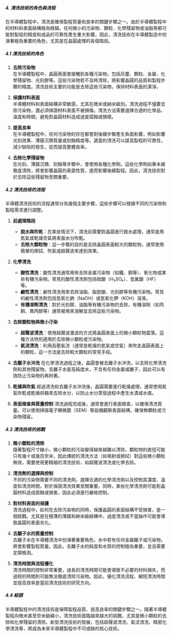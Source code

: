 ##### 4. 清洗技術的角色與流程

在半導體製程中，清洗是確保製程質量和良率的關鍵步驟之一。由於半導體製程中的材料和表面結構極為精細，任何微小的污染物、顆粒、化學殘留物或油脂等都可能對製程的精度和成品的可靠性產生重大影響。因此，清洗技術在半導體製造中扮演著極為重要的角色，尤其是在晶圓處理的各個階段。

##### 4.1 清洗技術的角色

1. **去除污染物**  
   在半導體製程中，晶圓表面會接觸到各種污染物，包括灰塵、顆粒、金屬、化學殘留物、光刻膠等。這些污染物若不及時清除，將影響晶圓的品質和製程步驟的精度。清洗技術主要的功能是去除這些污染物，保持材料表面的潔淨。

2. **保護材料表面**  
   半導體材料和表面結構非常敏感，尤其在微米或納米級別。清洗過程不僅要去除污染物，還必須保證材料表面不被損傷。清洗方法需要選擇合適的化學品、溫度和時間，避免對晶圓材料造成過度腐蝕或損壞。

3. **提高良率**  
   在半導體製程中，任何污染物的存在都會對後續步驟產生負面影響，例如影響光刻效果、薄膜沉積質量或刻蝕精度等。適當的清洗可以提高製程的可靠性，減少缺陷的發生，從而提高整體良率。

4. **去除化學殘留物**  
   在光刻、薄膜沉積、刻蝕等步驟中，會使用各種化學劑。這些化學劑如果未被徹底清除，將會影響晶圓的表面性質，進而影響後續製程。因此，清洗技術對於去除這些殘留物至關重要。

##### 4.2 清洗技術的流程

半導體清洗技術的流程通常分為幾個主要步驟，這些步驟可以根據不同的污染物和製程需求進行調整。

1. **前處理階段**
   - **脫水與吹乾**：在某些情況下，清洗前需要對晶圓進行脫水處理，通常是用氮氣或乾燥空氣將表面水分吹乾。
   - **去除大顆粒物**：這一步驟的目的是去除晶圓表面較大的顆粒物，通常使用簡單的擦拭、吹氣或超聲波來達到效果。

2. **化學清洗**
   - **酸性清洗**：酸性清洗通常用來去除金屬污染物（如鐵、銅等）、氧化物或某些有機污染物。常見的酸性清洗劑包括硫酸（H₂SO₄）、氫氟酸（HF）等。
   - **鹼性清洗**：鹼性清洗用來去除油脂、脂肪酸、光刻膠等有機污染物。常見的鹼性清洗劑包括氫氧化鈉（NaOH）或氫氧化鉀（KOH）溶液。
   - **有機溶劑清洗**：對於光刻膠、油脂等有機污染物的去除，有機溶劑（如丙酮、異丙醇等）通常被用來溶解並去除這些污染物。

3. **去除顆粒物與微小汙染**
   - **超聲波清洗**：使用超聲波激波的方式將晶圓表面上的微小顆粒物震落。這種方法特別適用於去除微小顆粒或污染物。
   - **氣流清洗**：利用高壓氣流（通常是乾燥的氮氣或空氣）來吹走晶圓表面上的顆粒，這一方法是去除較大顆粒的常見手段。

4. **去離子水沖洗**
   在化學清洗過程之後，晶圓會被去離子水沖洗，以去除化學清洗劑和其他殘留物。去離子水是高純度水，不含有任何金屬或離子，因此可以有效防止污染物的再附著。

5. **乾燥與吹氣**
   經過清洗和去離子水沖洗後，晶圓需要進行乾燥處理，通常使用氮氣吹乾或乾燥烘箱來去除水分，以防止水分蒸發過程中產生水漬或水痕。

6. **表面檢查與質量控制**
   清洗過程完成後，通常會進行表面檢查，以確保清洗質量。可以使用掃描電子顯微鏡（SEM）等設備觀察表面結構，確保無顆粒或污染物殘留。

##### 4.3 清洗技術的挑戰

1. **微小顆粒的清除**  
   隨著製程尺寸縮小，微小顆粒的污染變得越來越難以清除。顆粒物的直徑可能只有幾十或幾百奈米，因此傳統的清洗方法（如噴射或擦拭）對這些微小顆粒無效，需要使用更精細的清洗技術，如超聲波清洗或化學去除。

2. **清洗劑的選擇與控制**  
   不同的污染物需要不同的清洗劑。選擇合適的化學清洗劑以及控制其濃度、溫度和清洗時間，對於保證清洗效果至關重要。同時，某些化學清洗劑可能對晶圓材料造成腐蝕或損害，因此必須進行嚴格控制。

3. **對材料表面的保護**  
   清洗過程中，如何在去除污染物的同時，保護晶圓的表面結構不受損害，是一個挑戰。尤其是在極薄的薄膜和納米級結構中，過度清洗或不當操作可能會導致晶圓的表面劣化。

4. **去離子水的質量控制**  
   去離子水在半導體清洗中扮演著重要角色，水中若有任何金屬離子或污染物，將會影響製程質量。因此，去離子水的純度和水質的控制極為重要，並且需要定期檢測。

5. **清洗時間與流程優化**  
   清洗時間的控制非常重要，過長的清洗時間可能會導致不必要的材料損失，而過短的時間則可能無法徹底清除污染物。因此，優化清洗流程、縮短清洗時間並提高效率是當前清洗技術的研究方向。

##### 4.4 結語

半導體製程中的清洗技術是保障製程品質、提高良率的關鍵步驟之一。隨著半導體製程向微米甚至奈米級縮小，清洗技術面臨越來越大的挑戰，尤其是微小顆粒的去除和化學殘留的清除。新型清洗技術的發展，包括超聲波清洗、氣流清洗、精密化學清洗等，將成為未來半導體製程中不可或缺的核心技術。